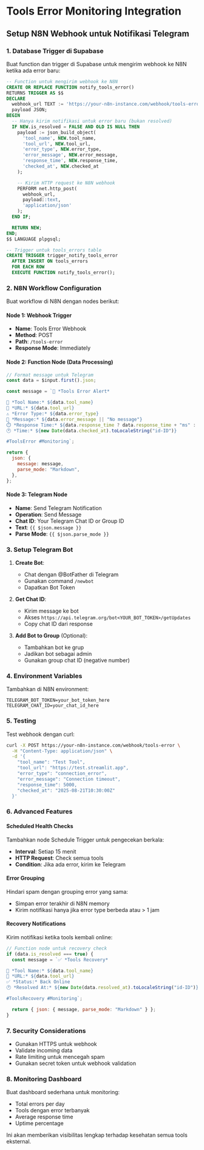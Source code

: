 # Tools Error Monitoring Integration

## Setup N8N Webhook untuk Notifikasi Telegram

### 1. Database Trigger di Supabase

Buat function dan trigger di Supabase untuk mengirim webhook ke N8N ketika ada error baru:

```sql
-- Function untuk mengirim webhook ke N8N
CREATE OR REPLACE FUNCTION notify_tools_error()
RETURNS TRIGGER AS $$
DECLARE
  webhook_url TEXT := 'https://your-n8n-instance.com/webhook/tools-error';
  payload JSON;
BEGIN
  -- Hanya kirim notifikasi untuk error baru (bukan resolved)
  IF NEW.is_resolved = FALSE AND OLD IS NULL THEN
    payload := json_build_object(
      'tool_name', NEW.tool_name,
      'tool_url', NEW.tool_url,
      'error_type', NEW.error_type,
      'error_message', NEW.error_message,
      'response_time', NEW.response_time,
      'checked_at', NEW.checked_at
    );

    -- Kirim HTTP request ke N8N webhook
    PERFORM net.http_post(
      webhook_url,
      payload::text,
      'application/json'
    );
  END IF;

  RETURN NEW;
END;
$$ LANGUAGE plpgsql;

-- Trigger untuk tools_errors table
CREATE TRIGGER trigger_notify_tools_error
  AFTER INSERT ON tools_errors
  FOR EACH ROW
  EXECUTE FUNCTION notify_tools_error();
```

### 2. N8N Workflow Configuration

Buat workflow di N8N dengan nodes berikut:

#### Node 1: Webhook Trigger

- **Name**: Tools Error Webhook
- **Method**: POST
- **Path**: `/tools-error`
- **Response Mode**: Immediately

#### Node 2: Function Node (Data Processing)

```javascript
// Format message untuk Telegram
const data = $input.first().json;

const message = `🚨 *Tools Error Alert*

📱 *Tool Name:* ${data.tool_name}
🔗 *URL:* ${data.tool_url}
⚠️ *Error Type:* ${data.error_type}
💬 *Message:* ${data.error_message || "No message"}
⏱️ *Response Time:* ${data.response_time ? data.response_time + "ms" : "N/A"}
🕐 *Time:* ${new Date(data.checked_at).toLocaleString("id-ID")}

#ToolsError #Monitoring`;

return {
  json: {
    message: message,
    parse_mode: "Markdown",
  },
};
```

#### Node 3: Telegram Node

- **Name**: Send Telegram Notification
- **Operation**: Send Message
- **Chat ID**: Your Telegram Chat ID or Group ID
- **Text**: `{{ $json.message }}`
- **Parse Mode**: `{{ $json.parse_mode }}`

### 3. Setup Telegram Bot

1. **Create Bot**:

   - Chat dengan @BotFather di Telegram
   - Gunakan command `/newbot`
   - Dapatkan Bot Token

2. **Get Chat ID**:

   - Kirim message ke bot
   - Akses `https://api.telegram.org/bot<YOUR_BOT_TOKEN>/getUpdates`
   - Copy chat ID dari response

3. **Add Bot to Group** (Optional):
   - Tambahkan bot ke grup
   - Jadikan bot sebagai admin
   - Gunakan group chat ID (negative number)

### 4. Environment Variables

Tambahkan di N8N environment:

```
TELEGRAM_BOT_TOKEN=your_bot_token_here
TELEGRAM_CHAT_ID=your_chat_id_here
```

### 5. Testing

Test webhook dengan curl:

```bash
curl -X POST https://your-n8n-instance.com/webhook/tools-error \
  -H "Content-Type: application/json" \
  -d '{
    "tool_name": "Test Tool",
    "tool_url": "https://test.streamlit.app",
    "error_type": "connection_error",
    "error_message": "Connection timeout",
    "response_time": 5000,
    "checked_at": "2025-08-21T10:30:00Z"
  }'
```

### 6. Advanced Features

#### Scheduled Health Checks

Tambahkan node Schedule Trigger untuk pengecekan berkala:

- **Interval**: Setiap 15 menit
- **HTTP Request**: Check semua tools
- **Condition**: Jika ada error, kirim ke Telegram

#### Error Grouping

Hindari spam dengan grouping error yang sama:

- Simpan error terakhir di N8N memory
- Kirim notifikasi hanya jika error type berbeda atau > 1 jam

#### Recovery Notifications

Kirim notifikasi ketika tools kembali online:

```javascript
// Function node untuk recovery check
if (data.is_resolved === true) {
  const message = `✅ *Tools Recovery*

📱 *Tool Name:* ${data.tool_name}
🔗 *URL:* ${data.tool_url}
✅ *Status:* Back Online
🕐 *Resolved At:* ${new Date(data.resolved_at).toLocaleString("id-ID")}

#ToolsRecovery #Monitoring`;

  return { json: { message, parse_mode: "Markdown" } };
}
```

### 7. Security Considerations

- Gunakan HTTPS untuk webhook
- Validate incoming data
- Rate limiting untuk mencegah spam
- Gunakan secret token untuk webhook validation

### 8. Monitoring Dashboard

Buat dashboard sederhana untuk monitoring:

- Total errors per day
- Tools dengan error terbanyak
- Average response time
- Uptime percentage

Ini akan memberikan visibilitas lengkap terhadap kesehatan semua tools eksternal.
